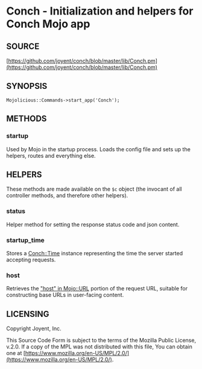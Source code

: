 # Conch - Initialization and helpers for Conch Mojo app

## SOURCE

[https://github.com/joyent/conch/blob/master/lib/Conch.pm](https://github.com/joyent/conch/blob/master/lib/Conch.pm)

## SYNOPSIS

```
Mojolicious::Commands->start_app('Conch');
```

## METHODS

### startup

Used by Mojo in the startup process. Loads the config file and sets up the
helpers, routes and everything else.

## HELPERS

These methods are made available on the `$c` object (the invocant of all controller methods,
and therefore other helpers).

### status

Helper method for setting the response status code and json content.

### startup\_time

Stores a [Conch::Time](../modules/Conch%3A%3ATime) instance representing the time the server started accepting requests.

### host

Retrieves the ["host" in Mojo::URL](https://metacpan.org/pod/Mojo%3A%3AURL#host) portion of the request URL, suitable for constructing base URLs
in user-facing content.

## LICENSING

Copyright Joyent, Inc.

This Source Code Form is subject to the terms of the Mozilla Public License,
v.2.0. If a copy of the MPL was not distributed with this file, You can obtain
one at [https://www.mozilla.org/en-US/MPL/2.0/](https://www.mozilla.org/en-US/MPL/2.0/).
